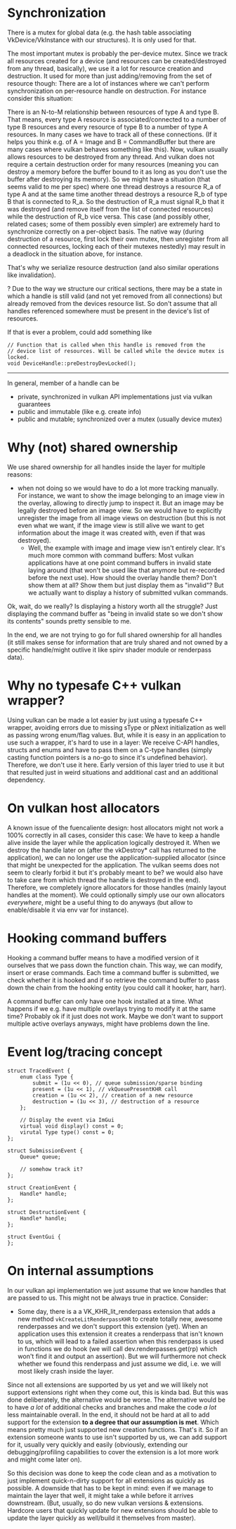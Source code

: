 Synchronization
================

There is a mutex for global data (e.g. the hash table associating
VkDevice/VkInstance with our structures). It is only used for that.

The most important mutex is probably the per-device mutex. Since we track
all resources created for a device (and resources can be created/destroyed from
any thread, basically), we use it a lot for resource creation and destruction.
It used for more than just adding/removing from the set of resource though:
There are a lot of instances where we can't perform synchronization on
per-resource handle on destruction. For instance consider this situation:

There is an N-to-M relationship between resources of type A and type B.
That means, every type A resource is associated/connected to a number of type B
resources and every resource of type B to a number of type A resources.
In many cases we have to track all of these connections.
(If it helps you think e.g. of A = Image and B = CommandBuffer but
there are many cases where vulkan behaves something like this).
Now, vulkan usually allows resources to be destroyed from any thread.
And vulkan does not require a certain destruction order for many resources
(meaning you can destroy a memory before the buffer bound to it as long
as you don't use the buffer after destroying its memory).
So we might have a situation (that seems valid to me per spec) where
one thread destroys a resource R_a of type A and at the same time another
thread destroys a resource R_b of type B that is connected to R_a.
So the destruction of R_a must signal R_b that it was destroyed (and remove
itself from the list of connected resources) while the destruction of
R_b vice versa. This case (and possibly other, related cases; some of them
possibly even simpler) are extremely hard to synchronize correctly on a 
per-object basis. The native way (during destruction of a resource, first
lock their own mutex, then unregister from all connected resources, locking
each of their mutexes nestedly) may result in a deadlock in the situation
above, for instance.

That's why we serialize resource destruction (and also similar
operations like invalidation).


?
Due to the way we structure our critical sections, there may be a state in
which a handle is still valid (and not yet removed from all connections)
but already removed from the devices resource list. So don't assume that
all handles referenced somewhere must be present in the device's list
of resources.

If that is ever a problem, could add something like 
```
// Function that is called when this handle is removed from the
// device list of resources. Will be called while the device mutex is locked.
void DeviceHandle::preDestroyDevLocked();
```

---

In general, member of a handle can be
- private, synchronized in vulkan API implementations just via vulkan
  guarantees
- public and immutable (like e.g. create info)
- public and mutable; synchronized over a mutex (usually device mutex)

Why (not) shared ownership
==========================

We use shared ownership for all handles inside the layer for multiple reasons:
- when not doing so we would have to do a lot more tracking manually.
  For instance, we want to show the image belonging to an image view in
  the overlay, allowing to directly jump to inspect it. But an image may
  be legally destroyed before an image view. So we would have to explicitly
  unregister the image from all image views on destruction (but this is
  not even what we want, if the image view is still alive we want to get
  information about the image it was created with, even if that was destroyed).
  	- Well, the example with image and image view isn't entirely clear. It's
	  much more common with command buffers: Most vulkan applications have
	  at one point command buffers in invalid state laying around (that won't
	  be used like that anymore but re-recorded before the next use). How
	  should the overlay handle them? Don't show them at all? Show them but
	  just display them as "invalid"? But we actually want to display a history
	  of submitted vulkan commands.

Ok, wait, do we really? Is displaying a history worth all the struggle?
Just displaying the command buffer as "being in invalid state so we don't
show its contents" sounds pretty sensible to me.

In the end, we are not trying to go for full shared ownership for all handles
(it still makes sense for information that are truly shared and not owned
by a specific handle/might outlive it like spirv shader module or renderpass
data).

Why no typesafe C++ vulkan wrapper?
===================================

Using vulkan can be made a lot easier by just using a typesafe C++ wrapper,
avoiding errors due to missing sType or pNext initialization as well as
passing wrong enum/flag values. But, while it is easy in an application
to use such a wrapper, it's hard to use in a layer: We receive C-API
handles, structs and enums and have to pass them on a C-type handles
(simply casting function pointers is a no-go to since it's undefined behavior).
Therefore, we don't use it here.
Early version of this layer tried to use it but that resulted just in
weird situations and additional cast and an additional dependency.

# On vulkan host allocators

A known issue of the fuencaliente design: host allocators might not
work a 100% correctly in all cases, consider this case:
We have to keep a handle alive inside the layer while the application
logically destroyed it. When we destroy the handle later on (after
the vkDestroy* call has returned to the application), we can no longer
use the application-supplied allocator (since that might be
unexpected for the application. The vulkan seems does not seem to
clearly forbid it but it's probably meant to be? we would also have
to take care from which thread the handle is destroyed in the end).
Therefore, we completely ignore allocators for those handles (mainly layout
handles at the moment).
We could optionally simply use our own allocators *everywhere*, might
be a useful thing to do anyways (but allow to enable/disable it via env var for
instance).

# Hooking command buffers

Hooking a command buffer means to have a modified version of it ourselves
that we pass down the function chain. This way, we can modify, insert
or erase commands. Each time a command buffer is submitted, we check whether
it is hooked and if so retrieve the command buffer to pass down the chain
from the hooking entity (you could call it hooker, harr, harr).

A command buffer can only have one hook installed at a time.
What happens if we e.g. have multiple overlays trying to modify it at
the same time? Probably ok if it just does not work. Maybe we don't want
to support multiple active overlays anyways, might have problems down the line.

# Event log/tracing concept

```
struct TracedEvent {
	enum class Type {
		submit = (1u << 0), // queue submission/sparse binding
		present = (1u << 1), // vkQueuePresentKHR call
		creation = (1u << 2), // creation of a new resource
		destruction = (1u << 3), // destruction of a resource
	};

	// Display the event via ImGui
	virtual void display() const = 0;
	virutal Type type() const = 0;
};

struct SubmissionEvent {
	Queue* queue;

	// somehow track it?
};

struct CreationEvent {
	Handle* handle;
};

struct DestructionEvent {
	Handle* handle;
};

struct EventGui {
};
```

# On internal assumptions

In our vulkan api implementation we just assume that we know handles
that are passed to us. This might not be always true in practice. Consider:
- Some day, there is a a VK_KHR_lit_renderpass extension that adds a
  new method `vkCreateLitRenderpassKHR` to create totally new, awesome 
  renderpasses and we don't support this extension (yet). 
  When an application uses this extension it creates a renderpass that isn't
  known to us, which will lead to a failed assertion when this renderpass
  is used in functions we do hook (we will call dev.renderpasses.get(rp)
  which won't find it and output an assertion). But we will furthermore
  not check whether we found this renderpass and just assume we did,
  i.e. we will most likely crash inside the layer.

Since not all extensions are supported by us yet and we will likely not support
extensions right when they come out, this is kinda bad. But this was done
deliberately, the alternative would be worse. The alternative would be to
have *a lot* of additional checks and branches and make the code *a lot*
less maintainable overall. In the end, it should not be hard at all to
add support for the extension __to a degree that our assumption is met__.
Which means pretty much just supported new creation functions. That's it.
So if an extension someone wants to use isn't supported by us, we can
add support for it, usually very quickly and easily (obviously, extending
our debugging/profiling capabilities to cover the extension is a lot more
work and might come later on).

So this decision was done to keep the code clean and as a motivation to just
implement quick-n-dirty support for all extensions as quickly as possible.
A downside that has to be kept in mind: even if we manage to maintain the
layer that well, it might take a while before it arrives downstream. (But,
usually, so do new vulkan versions & extensions. Hardcore users that
quickly update for new extensions should be able to update the layer quickly
as well/build it themselves from master).

